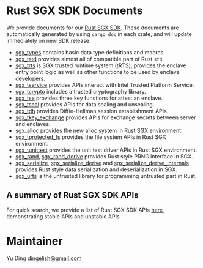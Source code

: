 # Rust SGX SDK Documents

We provide documents for our [Rust SGX SDK](https://github.com/baidu/rust-sgx-sdk). These documents are automatically generated by using `cargo doc` in each crate, and will update immediately on new SDK release.

* [sgx_types](https://dingelish.github.io/sgx_types/sgx_types/index.html) contains basic data type definitions and macros.
* [sgx_tstd](https://dingelish.github.io/sgx_tstd/sgx_tstdc/index.html) provides almost all of compatible part of Rust `std`.
* [sgx_trts](https://dingelish.github.io/sgx_trts/sgx_trts/index.html) is SGX trusted runtime system (tRTS), provides the enclave entry point logic as well as other functions to be used by enclave developers.
* [sgx_tservice](https://dingelish.github.io/sgx_tservice/sgx_tservice/index.html) provides APIs interact with Intel Trusted Platform Service.
* [sgx_tcrypto](https://dingelish.github.io/sgx_tcrypto/sgx_tcrypto/index.html) includes a trusted cryptography library.
* [sgx_tse](https://dingelish.github.io/sgx_tse/sgx_tse/index.html) provides three key functions for attest an enclave.
* [sgx_tseal](https://dingelish.github.io/sgx_tseal/sgx_tseal/index.html) provides APIs for data sealing and unsealing.
* [sgx_tdh](https://dingelish.github.io/sgx_tdh/sgx_tdh/index.html) provides Diffie-Hellman session establishment APIs.
* [sgx_tkey_exchange](https://dingelish.github.io/sgx_tkey_exchange/sgx_tkey_exchange/index.html) provides APIs for exchange secrets between server and enclaves.
* [sgx_alloc](https://dingelish.github.io/sgx_alloc/sgx_alloc/index.html) provides the new alloc system in Rust SGX environment.
* [sgx_tprotected_fs](https://dingelish.github.io/sgx_tprotected_fs/sgx_tprotected_fs/index.html) provides the file system APIs in Rust SGX environment.
* [sgx_tunittest](https://dingelish.github.io/sgx_tunittest/sgx_tunittest/index.html) provides the unit test driver APIs in Rust SGX environment.
* [sgx_rand](https://dingelish.github.io/sgx_rand/sgx_rand/index.html), [sgx_rand_derive](https://dingelish.github.io/sgx_rand_derive/sgx_rand_derive/index.html) provides Rust style PRNG interface in SGX.
* [sgx_serialize](https://dingelish.github.io/sgx_serialize/sgx_serialize/index.html), [sgx_serialize_derive](https://dingelish.github.io/sgx_serialize_derive/sgx_serialize_derive/index.html) and [sgx_serialize_derive_internals](https://dingelish.github.io/sgx_serialize_derive_internals/sgx_serialize_derive_internals/index.html) provides Rust style data serialization and deserialization in SGX.
* [sgx_urts](https://dingelish.github.io/sgx_urts/sgx_urts/index.html) is the untrusted library for programming untrusted part in Rust.

## A summary of Rust SGX SDK APIs
For quick search, we provide a list of Rust SGX SDK APIs [here](https://dingelish.github.io/summary/index.html), demonstrating stable APIs and unstable APIs.

# Maintainer
Yu Ding dingelish@gmail.com


